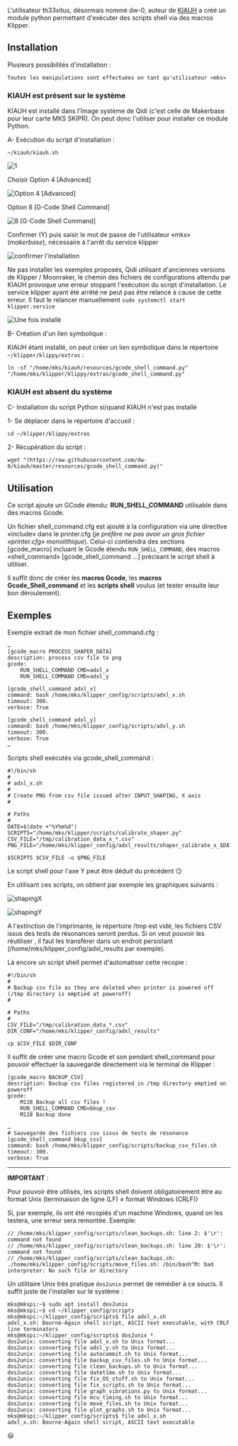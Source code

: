 L'utilisateur th33xitus, désormais nommé dw-0, auteur de [KIAUH](https://github.com/th33xitus/kiauh) a créé un module python permettant d'exécuter des scripts shell via des macros Klipper.

## Installation

Plusieurs possibilités d'installation :

    Toutes les manipulations sont effectuées en tant qu'utilisateur «mks»

### KIAUH est présent sur le système

KIAUH est installé dans l'îmage système de Qidi (c'est celle de Makerbase pour leur carte MKS SKIPR).
On peut donc l'utiliser pour installer ce module Python.

A- Exécution du script d'installation :

`~/kiauh/kiauh.sh`

![1](../Images/kiauh-1.jpg)

Choisir Option 4 [Advanced]

![Option 4 [Advanced]](../Images/kiauh-2.jpg)

Option 8 [G-Code Shell Command]

![8 [G-Code Shell Command]](../Images/kiauh-3.jpg)

Confirmer (Y) puis saisir le mot de passe de l'utilisateur «mks» (*makerbase*), nécessaire à l'arrêt du service klipper

![confirmer l'installation](../Images/kiauh-4.jpg)

Ne pas installer les exemples proposés, Qidi utilisant d'anciennes versions de Klipper / Moonraker, le chemin des fichiers de configurations attendu par KIAUH provoque une erreur stoppant l'exécution du script d'installation. Le service klipper ayant été arrêté ne peut pas être relancé à cause de cette erreur. Il faut le relancer manuellement `sudo systemctl start klipper.service`

![Une fois installé](../Images/kiauh-5.jpg)

B- Création d'un lien symbolique :

KIAUH étant installé, on peut créer un lien symbolique dans le répertoire `~/klipper/klippy/extras` :

```
ln -sf "/home/mks/kiauh/resources/gcode_shell_command.py" "/home/mks/klipper/klippy/extras/gcode_shell_command.py"
```

### KIAUH est absent du système

C- Installation du script Python si/quand KIAUH n'est pas installé

1- Se déplacer dans le répertoire d'accueil :

`cd ~/klipper/klippy/extras`

2- Récupération du script :

```
wget "(https://raw.githubusercontent.com/dw-0/kiauh/master/resources/gcode_shell_command.py)"
```

## Utilisation

Ce script ajoute un GCode étendu: **RUN_SHELL_COMMAND** utilisable dans des macros Gcode.

Un fichier shell_command.cfg est ajouté à la configuration via une directive «include» dans le printer.cfg (*je préfère ne pas avoir un gros fichier «printer.cfg» monolithique*). Celui-ci contiendra des sections [gcode_macro] incluant le Gcode étendu `RUN_SHELL_COMMAND`, des macros «shell_command» [gcode_shell_command …] précisant le script shell à utiliser.

Il suffit donc de créer les **macros Gcode**, les **macros Gcode_Shell_command** et les **scripts shell** voulus (et tester ensuite leur bon déroulement).

## Exemples

Exemple extrait de mon fichier shell_command.cfg :

```
…
[gcode_macro PROCESS_SHAPER_DATA]
description: process csv file to png
gcode:
    RUN_SHELL_COMMAND CMD=adxl_x
    RUN_SHELL_COMMAND CMD=adxl_y
 
[gcode_shell_command adxl_x]
command: bash /home/mks/klipper_config/scripts/adxl_x.sh 
timeout: 300.
verbose: True

[gcode_shell_command adxl_y]
command: bash /home/mks/klipper_config/scripts/adxl_y.sh 
timeout: 300.
verbose: True
…
```

Scripts shell exécutés via gcode_shell_command :

```
#!/bin/sh
#
# adxl_x.sh
#
# Create PNG from csv file issued after INPUT_SHAPING, X axis
#

# Paths
#
DATE=$(date +"%Y%m%d")
SCRIPTS="/home/mks/klipper/scripts/calibrate_shaper.py"
CSV_FILE="/tmp/calibration_data_x_*.csv"
PNG_FILE="/home/mks/klipper_config/adxl_results/shaper_calibrate_x_$DATE.png"

$SCRIPTS $CSV_FILE -o $PNG_FILE
```

Le script shell pour l'axe Y peut être déduit du précédent :smirk:

En utilisant ces scripts, on obtient par exemple les graphiques suivants :

![shapingX](../Images/is-x..png)

![shapingY](../Images/is-y.png)

A l'extinction de l'imprimante, le répertoire /tmp est vidé, les fichiers CSV issus des tests de résonances seront perdus. Si on veut pouvoir les réutiliser , il faut les transférer dans un endroit persistant (/home/mks/klipper_config/adxl_results par exemple).

Là encore un script shell permet d'automatiser cette recopie :

```
#!/bin/sh
#
# Backup csv file as they are deleted when printer is powered off (/tmp directory is emptied at poweroff)
#

# Paths
#
CSV_FILE="/tmp/calibration_data_*.csv"
DIR_CONF="/home/mks/klipper_config/adxl_results"

cp $CSV_FILE $DIR_CONF
```

Il suffit de créer une macro Gcode et son pendant shell_command pour pouvoir effectuer la sauvegarde directement via le terminal de Klipper :

```
[gcode_macro BACKUP_CSV]
description: Backup csv files registered in /tmp directory emptied on poweroff
gcode:
    M118 Backup all csv files !
    RUN_SHELL_COMMAND CMD=bkup_csv
    M118 Backup done
    
…
# Sauvegarde des fichiers csv issus de tests de résonance
[gcode_shell_command bkup_csv]
command: bash /home/mks/klipper_config/scripts/backup_csv_files.sh 
timeout: 300.
verbose: True
```

-----

**IMPORTANT** :

Pour pouvoir être utilisés, les scripts shell doivent obligatoirement être au format Unix (terminaison de ligne (LF) ≠ format Windows (CRLF))

Si, par exemple, ils ont été recopiés d'un machine Windows, quand on les testera, une erreur sera remontée. Exemple:

```
// /home/mks/klipper_config/scripts/clean_backups.sh: line 2: $'\r': command not found
// /home/mks/klipper_config/scripts/clean_backups.sh: line 20: $'\r': command not found
// /home/mks/klipper_config/scripts/clean_backups.sh: ./home/mks/klipper_config/scripts/move_files.sh: /bin/bash^M: bad interpreter: No such file or directory
```

Un utilitaire Unix très pratique `dos2unix` permet de remédier à ce soucis. Il suffit juste de l'installer sur le système :

```
mks@mkspi:~$ sudo apt install dos2unix
mks@mkspi:~$ cd ~/klipper_config/scripts
mks@mkspi:~/klipper_config/scripts$ file adxl_x.sh
adxl_x.sh: Bourne-Again shell script, ASCII text executable, with CRLF line terminators
mks@mkspi:~/klipper_config/scripts$ dos2unix *
dos2unix: converting file adxl_x.sh to Unix format...
dos2unix: converting file adxl_y.sh to Unix format...
dos2unix: converting file autocommit.sh to Unix format...
dos2unix: converting file backup_csv_files.sh to Unix format...
dos2unix: converting file clean_backups.sh to Unix format...
dos2unix: converting file datetime.sh to Unix format...
dos2unix: converting file fix_OS_stuff.sh to Unix format...
dos2unix: converting file fix_scripts.sh to Unix format...
dos2unix: converting file graph_vibrations.py to Unix format...
dos2unix: converting file mcu_timing.sh to Unix format...
dos2unix: converting file move_files.sh to Unix format...
dos2unix: converting file plot_graphs.sh to Unix format...
mks@mkspi:~/klipper_config/scripts$ file adxl_x.sh
adxl_x.sh: Bourne-Again shell script, ASCII text executable
```

:smiley:
